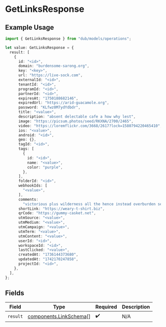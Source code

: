 # GetLinksResponse

## Example Usage

```typescript
import { GetLinksResponse } from "dub/models/operations";

let value: GetLinksResponse = {
  result: [
    {
      id: "<id>",
      domain: "burdensome-sarong.org",
      key: "<key>",
      url: "https://live-sock.com",
      externalId: "<id>",
      tenantId: "<id>",
      programId: "<id>",
      partnerId: "<id>",
      expiresAt: "1750188682146",
      expiredUrl: "https://arid-guacamole.org",
      password: "KLfwz0M7ydYdbdr",
      title: "<value>",
      description: "absent delectable cafe a how why lest",
      image: "https://picsum.photos/seed/RKXNA/2700/2465",
      video: "https://loremflickr.com/3668/2617?lock=1580794220465410",
      ios: "<value>",
      android: "<id>",
      geo: {},
      tagId: "<id>",
      tags: [
        {
          id: "<id>",
          name: "<value>",
          color: "purple",
        },
      ],
      folderId: "<id>",
      webhookIds: [
        "<value>",
      ],
      comments:
        "victorious plus wilderness all the hence instead overburden seagull colorfully surprisingly suddenly avaricious aw bitterly lost",
      shortLink: "https://weary-t-shirt.biz",
      qrCode: "https://gummy-casket.net",
      utmSource: "<value>",
      utmMedium: "<value>",
      utmCampaign: "<value>",
      utmTerm: "<value>",
      utmContent: "<value>",
      userId: "<id>",
      workspaceId: "<id>",
      lastClicked: "<value>",
      createdAt: "1736144373680",
      updatedAt: "1742170247858",
      projectId: "<id>",
    },
  ],
};
```

## Fields

| Field                                                            | Type                                                             | Required                                                         | Description                                                      |
| ---------------------------------------------------------------- | ---------------------------------------------------------------- | ---------------------------------------------------------------- | ---------------------------------------------------------------- |
| `result`                                                         | [components.LinkSchema](../../models/components/linkschema.md)[] | :heavy_check_mark:                                               | N/A                                                              |